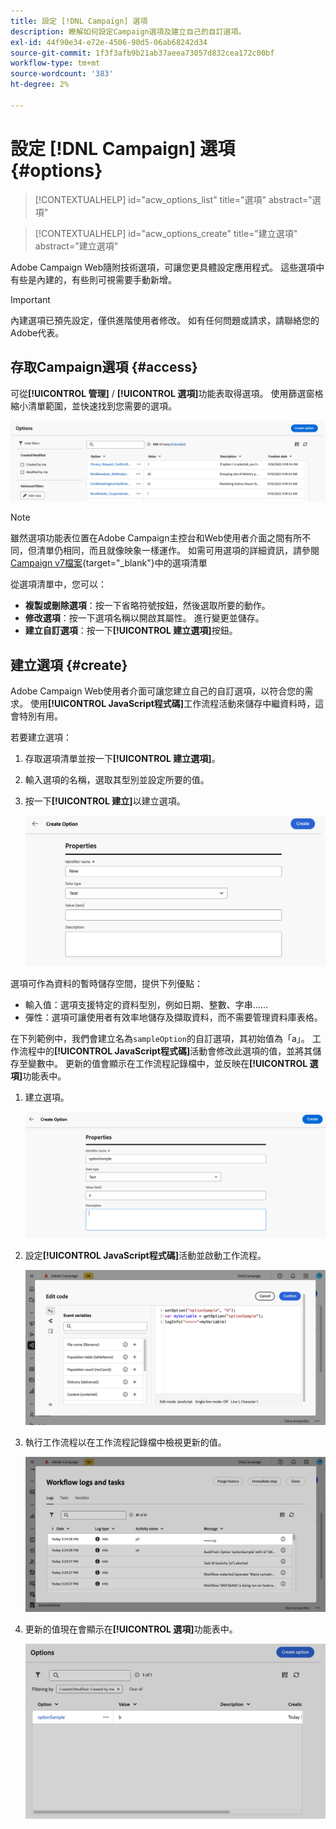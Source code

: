 ```yaml
---
title: 設定 [!DNL Campaign] 選項
description: 瞭解如何設定Campaign選項及建立自己的自訂選項。
exl-id: 44f90e34-e72e-4506-90d5-06ab68242d34
source-git-commit: 1f3f3afb9b21ab37aeea73057d832cea172c00bf
workflow-type: tm+mt
source-wordcount: '383'
ht-degree: 2%

---
```


# 設定 [!DNL Campaign] 選項 {#options}

>[!CONTEXTUALHELP]
>id="acw_options_list"
>title="選項"
>abstract="選項"

>[!CONTEXTUALHELP]
>id="acw_options_create"
>title="建立選項"
>abstract="建立選項"

Adobe Campaign Web隨附技術選項，可讓您更具體設定應用程式。 這些選項中有些是內建的，有些則可視需要手動新增。

>[!IMPORTANT]
>
>內建選項已預先設定，僅供進階使用者修改。 如有任何問題或請求，請聯絡您的Adobe代表。

## 存取Campaign選項 {#access}

可從&#x200B;**[!UICONTROL 管理]** / **[!UICONTROL 選項]**&#x200B;功能表取得選項。 使用篩選窗格縮小清單範圍，並快速找到您需要的選項。

![](assets/options-list.png)

>[!NOTE]
>
>雖然選項功能表位置在Adobe Campaign主控台和Web使用者介面之間有所不同，但清單仍相同，而且就像映象一樣運作。 如需可用選項的詳細資訊，請參閱[Campaign v7檔案](https://experienceleague.adobe.com/en/docs/campaign-classic/using/installing-campaign-classic/appendices/configuring-campaign-options){target="_blank"}中的選項清單

從選項清單中，您可以：

* **複製或刪除選項**：按一下省略符號按鈕，然後選取所要的動作。
* **修改選項**：按一下選項名稱以開啟其屬性。 進行變更並儲存。
* **建立自訂選項**：按一下&#x200B;**[!UICONTROL 建立選項]**&#x200B;按鈕。

## 建立選項 {#create}

Adobe Campaign Web使用者介面可讓您建立自己的自訂選項，以符合您的需求。 使用&#x200B;**[!UICONTROL JavaScript程式碼]**&#x200B;工作流程活動來儲存中繼資料時，這會特別有用。

若要建立選項：

1. 存取選項清單並按一下&#x200B;**[!UICONTROL 建立選項]**。
1. 輸入選項的名稱，選取其型別並設定所要的值。
1. 按一下&#x200B;**[!UICONTROL 建立]**&#x200B;以建立選項。

   ![](assets/options-create.png)

選項可作為資料的暫時儲存空間，提供下列優點：

* 輸入值：選項支援特定的資料型別，例如日期、整數、字串……
* 彈性：選項可讓使用者有效率地儲存及擷取資料，而不需要管理資料庫表格。

在下列範例中，我們會建立名為`sampleOption`的自訂選項，其初始值為「a」。 工作流程中的&#x200B;**[!UICONTROL JavaScript程式碼]**&#x200B;活動會修改此選項的值，並將其儲存至變數中。 更新的值會顯示在工作流程記錄檔中，並反映在&#x200B;**[!UICONTROL 選項]**&#x200B;功能表中。

1. 建立選項。

   ![](assets/options-sample-create.png)

1. 設定&#x200B;**[!UICONTROL JavaScript程式碼]**&#x200B;活動並啟動工作流程。

   ![](assets/options-sample-javascript.png)

1. 執行工作流程以在工作流程記錄檔中檢視更新的值。

   ![](assets/options-sample-logs.png)

1. 更新的值現在會顯示在&#x200B;**[!UICONTROL 選項]**&#x200B;功能表中。

   ![](assets/options-sample-updated.png)
